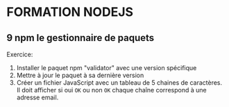 # FORMATION NODEJS

## 9 npm le gestionnaire de paquets

Exercice:

1) Installer le paquet npm "validator" avec une version spécifique
2) Mettre à jour le paquet à sa dernière version
3) Créer un fichier JavaScript avec un tableau de 5 chaines de caractères. Il doit afficher si oui `OK` ou non `OK` chaque chaîne correspond à une adresse email.
